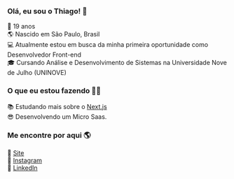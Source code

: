 ### Olá, eu sou o Thiago! 👋

🚀 19 anos <br>
🌎 Nascido em São Paulo, Brasil <br>
💻 Atualmente estou em busca da minha primeira oportunidade como Desenvolvedor Front-end <br>
🎓 Cursando Análise e Desenvolvimento de Sistemas na Universidade Nove de Julho (UNINOVE)<br>


### O que eu estou fazendo 👨‍💻

📚 Estudando mais sobre o [Next.js](https://nextjs.org/) <br>
😎 Desenvolvendo um Micro Saas. <br>

### Me encontre por aqui 🌎

🚀 [Site](https://thiagomarim.vercel.app/) <br>
📸 [Instagram](https://instagram.com/thimarim) <br>
💼 [LinkedIn](https://www.linkedin.com/in/thiago-marim/) <br>
